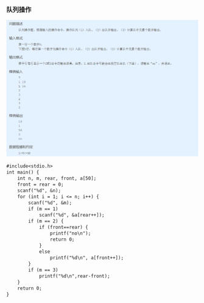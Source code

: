 ### 队列操作

![](https://github.com/wkrkk/RandomPictures/blob/master/%E8%93%9D%E6%A1%A5%E6%9D%AF/TIM%E6%88%AA%E5%9B%BE20190304220106.png?raw=true)

```
#include<stdio.h>
int main() {
	int n, m, rear, front, a[50];
	front = rear = 0;
	scanf("%d", &n);
	for (int i = 1; i <= n; i++) {
		scanf("%d", &m);
		if (m == 1) 
			scanf("%d", &a[rear++]);
		if (m == 2) {
			if (front==rear) {
				printf("no\n");
				return 0;
			}
			else
				printf("%d\n", a[front++]);
		}
		if (m == 3)
			printf("%d\n",rear-front);
	}
	return 0;
}
```

